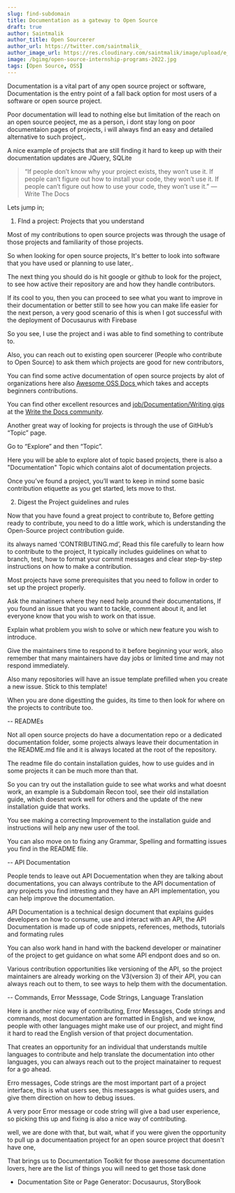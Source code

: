```yaml
---
slug: find-subdomain
title: Documentation as a gateway to Open Source
draft: true
author: Saintmalik
author_title: Open Sourcerer
author_url: https://twitter.com/saintmalik_
author_image_url: https://res.cloudinary.com/saintmalik/image/upload/e_sharpen:2000,q_74,r_0/v1641922078/saintmalik.webp
image: /bgimg/open-source-internship-programs-2022.jpg
tags: [Open Source, OSS]
---
```


Documentation is a vital part of any open source project or software, Documentation is the entry point of a fall back option for most users of a software or open source project.


Poor documentation will lead to nothing else but limitation of the reach on an open source peoject,  me as a person, i dont stay long on poor documentaion pages of projects, i will always find an easy and detailed  alternative to such project,.

A nice example of projects that are still finding it hard to keep up with their documentation updates are JQuery, SQLite 

> “If people don’t know why your project exists,
> they won’t use it.
> If people can’t figure out how to install your code,
> they won’t use it.
> If people can’t figure out how to use your code,
> they won’t use it.”
> — Write The Docs

Lets jump in;

1. FInd a project: Projects that you understand

Most of my contributions to open source projects was through the usage of those projects and familiarity of those projects.

So when looking for open source projects, It's better to look into software that you have used or planning to use later,.

The next thing you should do is hit google or github to look for the project, to see how active their repository are and how they handle contributors.

If its cool to you, then you can proceed to see what you want to improve in their documentation or better still to see how you can make life easier for the next person, a very good scenario of this is when I got successful with the deployment of Docusaurus with Firebase


So you see, I use the project and i was able to find something to contribute to.

Also, you can reach out to existing open sourcerer (People who contribute to Open Source)  to ask them which projects are good for new contributors,

You can find some active documentation of open source  projects by alot of organizations here also <a href="https://github.com/saintmalik/awesome-oss-docs"> Awesome OSS Docs </a> which takes and accepts beginners contributions.

You can  find other excellent resources  and <a href="https://jobs.writethedocs.org/">job/Documentation/Writing gigs</a> at the <a href="https://www.writethedocs.org/">Write the Docs community</a>.

Another  great way of looking for projects is through the use of GitHub’s “Topic” page.

Go to “Explore” and then “Topic”.

Here you will be able to explore alot of topic based projects, there is also a "Documentation" Topic which contains alot of documentation projects.

Once you’ve found a project, you’ll want to keep in mind some basic contribution etiquette as you get started, lets move to thst.

2. Digest the Project guidelines and rules

Now that you have found a great project to contribute to, Before getting ready to contribute, you need to do a little work, which is understanding the Open-Source project contribution guide. 

its always named  ‘CONTRIBUTING.md’, Read this file carefully to learn how to contribute to the project, It typically includes guidelines on what to branch, test, how to format your commit messages and clear step-by-step instructions on how to make a contribution.

Most projects have some prerequisites that you need to follow in order to set up the project properly.

Ask the mainatiners where they need help around their documentations, If you found an issue that you want to tackle, comment about it, and let everyone know that you wish to work on that issue. 

Explain what problem you wish to solve or which new feature you wish to introduce.

Give the maintainers time to respond to it before beginning your work, also remember that many maintainers have day jobs or limited time and may not respond immediately. 

Also many repositories will have an issue template prefilled when you create a new issue. Stick to this template!

When you are done digestting the guides, its time to then look for where on the projects to contribute too.

--  READMEs

Not all open source projects do have a documentation repo or a dedicated documentation folder, some projects always leave their documentation in the README.md file and it is always located at the root of the repository.

The readme file do contain installation guides, how to use guides and in some projects it can be much more than that.

So you can try out the installation guide to see what works and what doesnt work, an example is a Subdomain Recon tool, see their old installation guide, which doesnt work well for others and the update of the new installation guide that works.

You see making a correcting Improvement to the installation guide and instructions will help any new user of the tool.

You can also move on to fixing any Grammar, Spelling and formatting issues you find in the README file.

-- API Documentation

People tends to leave out API Docuementation when they are talking about documentations, you can always contribute to the API documentation of any projects you find intresting and they have an API implementation, you can help improve the documentation.

API Documentation is a technical design document that explains guides developers on how to consume, use and interact with an API, the API Documentation is made up of code snippets, references, methods, tutorials and formating rules

You can also work hand in hand with the backend developer or mainatiner of the project to get guidance on what some API endpont does and so on.

Various contribution opportunities like versioning of the API, so the project maintainers are already working on the V3(version 3) of their API, you can always reach out to them, to see ways to help them with the documentation.

-- Commands, Error Messsage, Code Strings, Language Translation

Here is another nice way of contributing, Error Messages, Code strings and commands, most documentation are formatted in English, and we know, people with other languages might make use of our project, and might find it hard to read the English version of that project documentation.

That creates an opportunity for an individual that understands multile languages to contribute and help translate the documentation into other languages, you can always reach out to the project mainatainer to request for a go ahead.

Erro messages, Code strings are the most important part of a project interface, this is what users see, this messages is what guides users, and give them direction on how to debug issues.

A very poor Error message or code string will give a bad user experience, so picking this up and fixing is also a nice way of contributing.

well, we are done with that, but wait, what if you were given the opportunity to pull up a documentaation project for an open source project that doesn't have one,

That brings us to Documentation Toolkit for those awesome documentation lovers, here are the list of things you will need to get those task done


- Documentation Site or Page Generator: Docusaurus, StoryBook
 